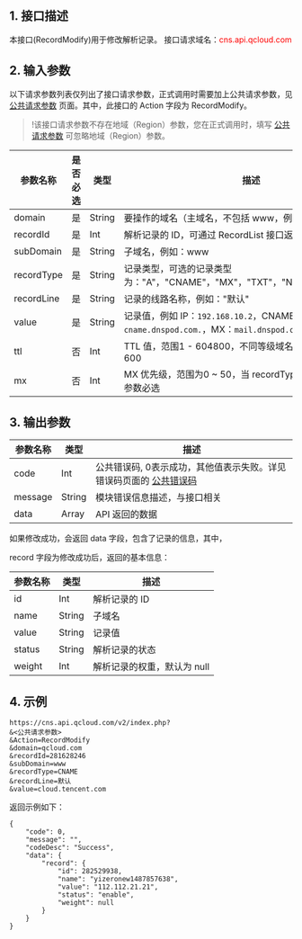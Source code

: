 ## 1. 接口描述
本接口(RecordModify)用于修改解析记录。
接口请求域名：<font style="color:red">cns.api.qcloud.com</font>

## 2. 输入参数
以下请求参数列表仅列出了接口请求参数，正式调用时需要加上公共请求参数，见 <a href="https://cloud.tencent.com/document/product/302/7302" title="公共请求参数">公共请求参数</a> 页面。其中，此接口的 Action 字段为 RecordModify。
>!该接口请求参数不存在地域（Region）参数，您在正式调用时，填写 <a href="/doc/api/302/7302" title="公共请求参数">公共请求参数</a> 可忽略地域（Region）参数。
>
| 参数名称 | 是否必选  | 类型 | 描述 |
|---------|---------|---------|---------|
| domain | 是 | String | 要操作的域名（主域名，不包括 www，例如：qcloud.com） |
| recordId | 是 | Int | 解析记录的 ID，可通过 RecordList 接口返回值中的 ID 获取
| subDomain | 是 | String | 子域名，例如：www |
| recordType | 是 | String | 记录类型，可选的记录类型为："A"，"CNAME"，"MX"，"TXT"，"NS"，"AAAA"，"SRV"
| recordLine | 是 | String | 记录的线路名称，例如："默认" |
| value | 是 | String | 记录值，例如 IP：`192.168.10.2`，CNAME：`cname.dnspod.com.`，MX：`mail.dnspod.com.`
| ttl | 否 | Int | TTL 值，范围1 - 604800，不同等级域名最小值不同，默认为 600
| mx | 否 | Int | MX 优先级，范围为0 ~ 50，当 recordType 选择 MX 时，mx 参数必选

## 3. 输出参数
| 参数名称 | 类型 | 描述 |
|---------|---------|---------|
| code | Int | 公共错误码, 0表示成功，其他值表示失败。详见错误码页面的 <a href="https://cloud.tencent.com/document/product/302/7308" title="公共错误码">公共错误码</a>|
| message | String | 模块错误信息描述，与接口相关|
| data | Array | API 返回的数据 |

如果修改成功，会返回 data 字段，包含了记录的信息，其中，

record 字段为修改成功后，返回的基本信息：

| 参数名称 | 类型 | 描述 |
|---------|---------|---------|
| id | Int | 解析记录的 ID  |
| name  | String | 子域名 |
| value | String | 记录值 |
| status | String | 解析记录的状态 |
| weight | Int | 解析记录的权重，默认为 null |

## 4. 示例
```plaintext
https://cns.api.qcloud.com/v2/index.php?
&<公共请求参数>
&Action=RecordModify
&domain=qcloud.com
&recordId=281628246
&subDomain=www
&recordType=CNAME
&recordLine=默认
&value=cloud.tencent.com
```

返回示例如下：
```plaintext
{
	"code": 0,
	"message": "",
	"codeDesc": "Success",
	"data": {
		"record": {
			"id": 282529938,
			"name": "yizeronew1487857638",
			"value": "112.112.21.21",
			"status": "enable",
			"weight": null
		}
	}
}
```
